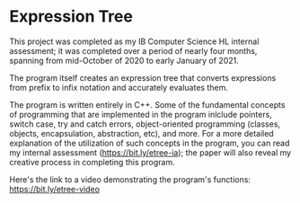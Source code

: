 # Expression Tree

This project was completed as my IB Computer Science HL internal assessment; it was completed over a period of nearly four months, spanning from mid-October of 2020 to early January of 2021.

The program itself creates an expression tree that converts expressions from prefix to infix notation and accurately evaluates them.

The program is written entirely in C++. Some of the fundamental concepts of programming that are implemented in the program inlclude pointers, switch case, try and catch errors, object-oriented programming (classes, objects, encapsulation, abstraction, etc), and more. For a more detailed explanation of the utilization of such concepts in the program, you can read my internal assessment (https://bit.ly/etree-ia); the paper will also reveal my creative process in completing this program.

Here's the link to a video demonstrating the program's functions: https://bit.ly/etree-video
